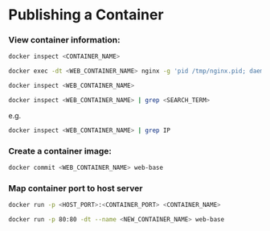 # Publishing a Container

### View container information:

```zsh
docker inspect <CONTAINER_NAME>
```

```zsh
docker exec -dt <WEB_CONTAINER_NAME> nginx -g 'pid /tmp/nginx.pid; daemon off; &' 
```

```zsh
docker inspect <WEB_CONTAINER_NAME>
```

```zsh
docker inspect <WEB_CONTAINER_NAME> | grep <SEARCH_TERM>
```

e.g.

```zsh
docker inspect <WEB_CONTAINER_NAME> | grep IP
```

### Create a container image:

```zsh
docker commit <WEB_CONTAINER_NAME> web-base
```

### Map container port to host server

```zsh
docker run -p <HOST_PORT>:<CONTAINER_PORT> <CONTAINER_NAME>
```

```zsh
docker run -p 80:80 -dt --name <NEW_CONTAINER_NAME> web-base
```
